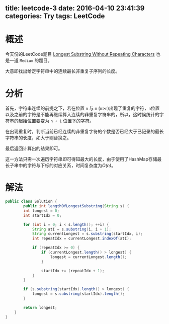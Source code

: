title: leetcode-3
date: 2016-04-10 23:41:39
categories: Try
tags: LeetCode
---

# 概述

今天份的LeetCode题目 [Longest Substring Without Repeating Characters][1] 也是一道 `Medium` 的题目。

大意即找出给定字符串中的连续最长非重复子序列的长度。

# 分析

首先，字符串连续的前提之下，若在位置 `n` 与 `m` (`m`>`n`)出现了重复的字符，`n`位置以及之前的字符是不能再继续算入连续的非重复字符串的，所以，这时候统计的字符串的起始位置要变为 `n + 1` 位置下的字符。

在出现重复时，判断当前已经连续的非重复字符的个数是否已经大于已记录的最长字符串的长度，如大于则替换之。

最后返回计算出的结果即可。

这一方法只需一次遍历字符串即可得知最大的长度，由于使用了HashMap存储最长子串中的字符与下标的对应关系，时间复杂度为*O(n)*。


# 解法

```java
public class Solution {
        public int lengthOfLongestSubstring(String s) {
        int longest = 0;
        int startIdx = 0;

        for (int i = 0; i < s.length(); ++i) {
            String atI = s.substring(i, i + 1);
            String currentLongest = s.substring(startIdx, i);
            int repeatIdx = currentLongest.indexOf(atI);

            if (repeatIdx >= 0) {
                if (currentLongest.length() > longest) {
                    longest = currentLongest.length();
                }

                startIdx += (repeatIdx + 1);
            }
        }

        if (s.substring(startIdx).length() > longest) {
            longest = s.substring(startIdx).length();
        }

        return longest;
    }
}
```

[1]: https://leetcode.com/problems/longest-substring-without-repeating-characters/
